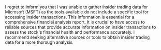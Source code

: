 I regret to inform you that I was unable to gather insider trading data for Microsoft (MSFT) as the tools available do not include a specific tool for accessing insider transactions. This information is essential for a comprehensive financial analysis report. It is crucial to have access to reliable sources that provide accurate information on insider transactions to assess the stock's financial health and performance accurately. I recommend seeking alternative sources or tools to obtain insider trading data for a more thorough analysis.